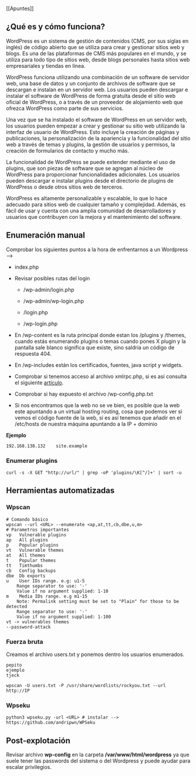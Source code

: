 [[Apuntes]]
## ¿Qué es y cómo funciona?

WordPress es un sistema de gestión de contenidos (CMS, por sus siglas en inglés) de código abierto que se utiliza para crear y gestionar sitios web y blogs. Es una de las plataformas de CMS más populares en el mundo, y se utiliza para todo tipo de sitios web, desde blogs personales hasta sitios web empresariales y tiendas en línea.

WordPress funciona utilizando una combinación de un software de servidor web, una base de datos y un conjunto de archivos de software que se descargan e instalan en un servidor web. Los usuarios pueden descargar e instalar el software de WordPress de forma gratuita desde el sitio web oficial de WordPress, o a través de un proveedor de alojamiento web que ofrezca WordPress como parte de sus servicios.

Una vez que se ha instalado el software de WordPress en un servidor web, los usuarios pueden empezar a crear y gestionar su sitio web utilizando la interfaz de usuario de WordPress. Esto incluye la creación de páginas y publicaciones, la personalización de la apariencia y la funcionalidad del sitio web a través de temas y plugins, la gestión de usuarios y permisos, la creación de formularios de contacto y mucho más.

La funcionalidad de WordPress se puede extender mediante el uso de plugins, que son piezas de software que se agregan al núcleo de WordPress para proporcionar funcionalidades adicionales. Los usuarios pueden descargar e instalar plugins desde el directorio de plugins de WordPress o desde otros sitios web de terceros.

WordPress es altamente personalizable y escalable, lo que lo hace adecuado para sitios web de cualquier tamaño y complejidad. Además, es fácil de usar y cuenta con una amplia comunidad de desarrolladores y usuarios que contribuyen con la mejora y el mantenimiento del software.

## Enumeración manual

Comprobar los siguientes puntos a la hora de enfrentarnos a un Wordpress -->

- index.php

- Revisar posibles rutas del login

    - /wp-admin/login.php

    - /wp-admin/wp-login.php

    - /login.php

    - /wp-login.php


- En /wp-content es la ruta principal donde estan los /plugins y /themes, cuando estás enumerando plugins o temas cuando pones X plugin y la pantalla sale blanco significa que existe, sino saldría un código de respuesta 404.

- En /wp-includes están los certificados, fuentes, java script y widgets.

- Comprobar si tenemos acceso al archivo xmlrpc.php, si es así consulta el siguiente [artículo](https://nitesculucian.github.io/2019/07/01/exploiting-the-xmlrpc-php-on-all-wordpress-versions/).

- Comprobar si hay expuesto el archivo /wp-config.php.txt

- Si nos encontramos que la web no se ve bien, es posible que la web este apuntando a un virtual hosting routing, cosa que podemos ver si vemos el código fuente de la web, si es así tenemos que añadir en el /etc/hosts de nuestra máquina apuntando a la IP + dominio


**Ejemplo**

```
192.168.138.132    site.example
```

### Enumerar plugins

```
curl -s -X GET "http://url/" | grep -oP 'plugins/\K[^/]+' | sort -u
```

## Herramientas automatizadas

### Wpscan

```
# Comando básico
wpscan --url <URL> --enumerate <ap,at,tt,cb,dbe,u,m>
# Parametros importantes
vp   Vulnerable plugins
ap   All plugins
p    Popular plugins
vt   Vulnerable themes
at   All themes
t    Popular themes
tt   Timthumbs
cb   Config backups
dbe  Db exports
u    User IDs range. e.g: u1-5
    Range separator to use: '-'
    Value if no argument supplied: 1-10
m    Media IDs range. e.g m1-15
    Note: Permalink setting must be set to "Plain" for those to be detected
    Range separator to use: '-'
    Value if no argument supplied: 1-100
vt -> vulnerables themes
--password-attack
```

### Fuerza bruta

Creamos el archivo users.txt y ponemos dentro los usuarios enumerados.

```
pepito
ejemplo
tjeck
```

```
wpscan -U users.txt -P /usr/share/wordlists/rockyou.txt --url http://IP
```

### Wpseku


```
python3 wpseku.py -url <URL> # instalar --> https://github.com/andripwn/WPSeku
```

## Post-explotación

Revisar archivo **wp-config** en la carpeta **/var/www/html/wordpress** ya que suele tener las passwords del sistema o del Wordpress y puede ayudar para escalar privilegios.
